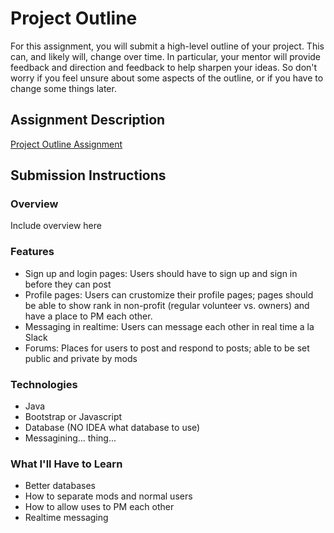 # Project Outline
For this assignment, you will submit a high-level outline of your project. This can, and likely will, change over time. In particular, your mentor will provide feedback and direction and feedback to help sharpen your ideas. So don't worry if you feel unsure about some aspects of the outline, or if you have to change some things later.

## Assignment Description
[Project Outline Assignment](https://education.launchcode.org/liftoff/assignments/project-outline/)

## Submission Instructions

### Overview
Include overview here
### Features
- Sign up and login pages: Users should have to sign up and sign in before they can post
- Profile pages: Users can crustomize their profile pages; pages should be able to show rank in non-profit (regular volunteer vs. owners) and have a place to PM each other.
- Messaging in realtime: Users can message each other in real time a la Slack
- Forums: Places for users to post and respond to posts; able to be set public and private by mods


### Technologies
- Java
- Bootstrap or Javascript
- Database (NO IDEA what database to use)
- Messagining... thing...

### What I'll Have to Learn
- Better databases
- How to separate mods and normal users
- How to allow uses to PM each other
- Realtime messaging
